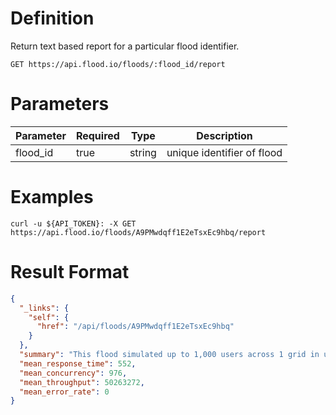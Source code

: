 # Definition

Return text based report for a particular flood identifier.

    GET https://api.flood.io/floods/:flood_id/report

# Parameters

| Parameter | Required | Type | Description |
| --------- | -------- | ---- | ----------- |
| flood_id | true | string | unique identifier of flood |

# Examples

    curl -u ${API_TOKEN}: -X GET https://api.flood.io/floods/A9PMwdqff1E2eTsxEc9hbq/report

# Result Format

```json
{
  "_links": {
    "self": {
      "href": "/api/floods/A9PMwdqff1E2eTsxEc9hbq"
    }
  },
  "summary": "This flood simulated up to 1,000 users across 1 grid in us-west-1 for 18 minutes. The mean response time was 552ms with a standard deviation of 209 ms. The median was 593 ms and the 90th percentile was 741 ms. The maximum was 959 ms. A maximum of 88,280 rpm with a mean of 70,628 rpm was observed. 1.22 M transactions passed with 0 failed.",
  "mean_response_time": 552,
  "mean_concurrency": 976,
  "mean_throughput": 50263272,
  "mean_error_rate": 0
}
```


